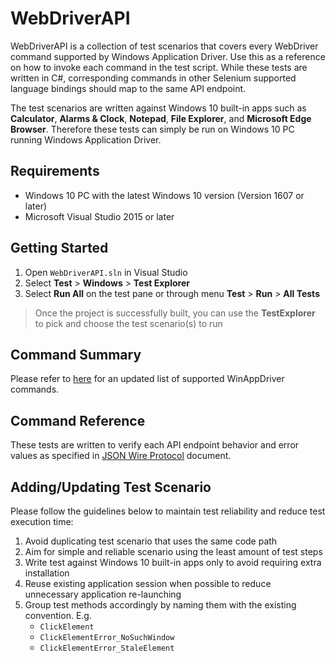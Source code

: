 # WebDriverAPI

WebDriverAPI is a collection of test scenarios that covers every WebDriver command supported by Windows Application Driver. Use this as a reference on how to invoke each command in the test script. While these tests are written in C#, corresponding commands in other Selenium supported language bindings should map to the same API endpoint.

The test scenarios are written against Windows 10 built-in apps such as **Calculator**, **Alarms & Clock**, **Notepad**, **File Explorer**, and **Microsoft Edge Browser**. Therefore these tests can simply be run on Windows 10 PC running Windows Application Driver.


## Requirements

- Windows 10 PC with the latest Windows 10 version (Version 1607 or later)
- Microsoft Visual Studio 2015 or later


## Getting Started

1. Open `WebDriverAPI.sln` in Visual Studio
2. Select **Test** > **Windows** > **Test Explorer**
3. Select **Run All** on the test pane or through menu **Test** > **Run** > **All Tests**

> Once the project is successfully built, you can use the **TestExplorer** to pick and choose the test scenario(s) to run


## Command Summary

Please refer to [here](/./././Docs/SupportedAPIs.md) for an updated list of supported WinAppDriver commands. 

## Command Reference

These tests are written to verify each API endpoint behavior and error values as specified in [JSON Wire Protocol](https://github.com/SeleniumHQ/selenium/wiki/JsonWireProtocol) document.


## Adding/Updating Test Scenario

Please follow the guidelines below to maintain test reliability and reduce test execution time:
1. Avoid duplicating test scenario that uses the same code path
2. Aim for simple and reliable scenario using the least amount of test steps
3. Write test against Windows 10 built-in apps only to avoid requiring extra installation
4. Reuse existing application session when possible to reduce unnecessary application re-launching
5. Group test methods accordingly by naming them with the existing convention. E.g.
   - `ClickElement`
   - `ClickElementError_NoSuchWindow`
   - `ClickElementError_StaleElement`
